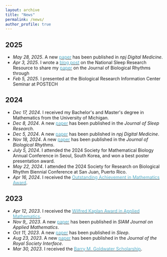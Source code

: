 ```yaml
---
layout: archive
title: "News"
permalink: /news/
author_profile: true
---
```

2025
------
* <i>May 28, 2025</i>.  A new [<font color="#52ADC8">paper</font>](https://www.nature.com/articles/s41746-025-01678-z) has been published in  <i>npj Digital Medicine</i>. <be>
* <i>Apr 3, 2025</i>.  I wrote a [<font color="#52ADC8">blog post</font>](https://sleepdata.org/blog/2025/04/the-combination-of-topological-data-analysis-and-mathematical-modeling-improves-sleep-stage-prediction-from-consumer-grade-wearables) on the National Sleep Research Resource to share my [<font color="#52ADC8">paper</font>](https://journals.sagepub.com/doi/10.1177/07487304241288607) on the Journal of Biological Rhythms through<be>
* <i>Feb 5, 2025</i>.  I presented at the Biological Research Information Center Seminar at POSTECH <be>

2024
------
* <i>Dec 17, 2024</i>.   I received my Bachelor's and Master's degree in Mathematics from the University of Michigan. <be>
* <i>Dec 8, 2024</i>.   A new [<font color="#52ADC8">paper</font>](https://onlinelibrary.wiley.com/doi/10.1111/jsr.14425) has been published in the <i>Journal of Sleep Research</i>. <be>
* <i>Dec 5, 2024</i>.   A new [<font color="#52ADC8">paper</font>](https://www.nature.com/articles/s41746-024-01348-6) has been published in <i>npj Digital Medicine</i>. <be>
* <i>Nov 18, 2024</i>.   A new [<font color="#52ADC8">paper</font>](https://journals.sagepub.com/doi/abs/10.1177/07487304241288607) has been published in the <i>Journal of Biological Rhythms</i>. <be>
* <i>July 5, 2024</i>.   I attended the 2024 Society for Mathematical Biology Annual Conference in Seoul, South Korea, and won a best poster presentation award. <br>
* <i>May 22, 2024</i>.   I attended the 2024 Society for Research on Biological Rhythm Biennial Conference at San Juan, Puerto Rico. <br>
* <i>Apr 16, 2024</i>.   I received the [<font color="#52ADC8">Outstanding Achievement in Mathematics Award</font>](https://lsa.umich.edu/math/undergraduates/awards--scholarships--and-prizes/departmental-awards.html). <br>

2023
------
* <i>Apr 12, 2023</i>.   I received the [<font color="#52ADC8">Wilfred Kaplan Award in Applied Mathematics</font>](https://lsa.umich.edu/math/undergraduates/awards--scholarships--and-prizes/departmental-awards.html). <br>
* <i>Nov 9,, 2023</i>.   A new [<font color="#52ADC8">paper</font>](https://epubs.siam.org/eprint/VDW7CYGCD6AEYKMCD7EP/full) has been published in <i>SIAM Journal on Applied Mathematics</i>. <br>
* <i>Oct 11, 2023</i>.  A new [<font color="#52ADC8">paper</font>](https://academic.oup.com/sleep/article-abstract/47/1/zsad266/7306801?redirectedFrom=fulltext) has been published in <i>Sleep</i>. <br>
* <i>Aug 23, 2023</i>.  A new [<font color="#52ADC8">paper</font>](https://royalsocietypublishing.org/doi/full/10.1098/rsif.2023.0030) has been published in the <i>Journal of the Royal Society Interface</i>. <br>
* <i>Mar 30, 2023</i>.   I received the [<font color="#52ADC8">Barry M. Goldwater Scholarship</font>](https://goldwaterscholarship.gov/).
